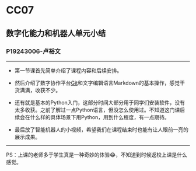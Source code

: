 # CC07

## 数字化能力和机器人单元小结

### P19243006-卢裕文

---

- 第一节课首先简单介绍了课程内容和后续安排。

- 然后介绍了数字协作平台[Git](https://github.com/)和文字编辑语言Markdown的基本操作，感觉干货满满，收获不少。

- 还有就是基本的Python入门，这部分时间大部分用于同学们安装软件，没有太多收获。之前了解过一点Python语言，但没怎么使用过。不知道这门课后续会在什么样的具体场景下用Python，用到什么程度，有一点期待。

- 最后放了智能机器人的小视频，希望我们在课程结束时也能有让人眼前一亮的展示成果。

---

PS：上课的老师多于学生真是一种奇妙的体验:joy:，不知道到时候返校上课是什么感觉。